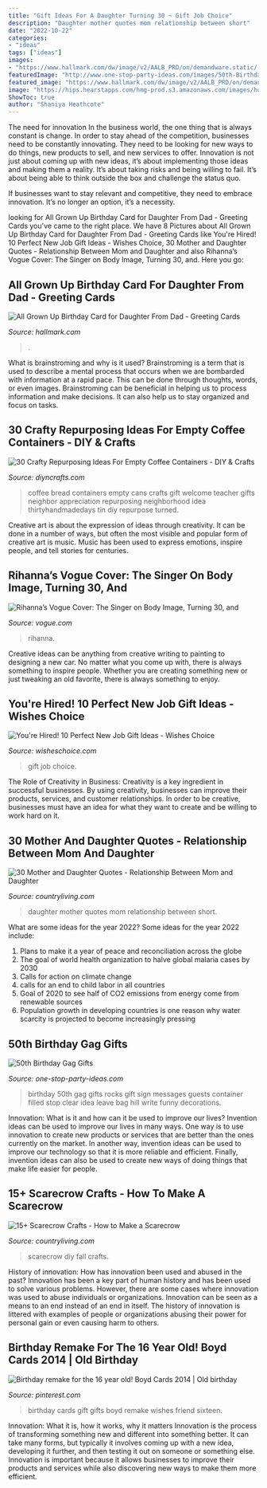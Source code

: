 ```yaml
---
title: "Gift Ideas For A Daughter Turning 30 ~ Gift Job Choice"
description: "Daughter mother quotes mom relationship between short"
date: "2022-10-22"
categories:
- "ideas"
tags: ["ideas"]
images:
- "https://www.hallmark.com/dw/image/v2/AALB_PRD/on/demandware.static/-/Sites-hallmark-master/default/dw2507c944/images/finished-goods/Birthday-Card-for-Daughter-From-Dad_399FBD2447_02.jpg?sw=1920"
featuredImage: "http://www.one-stop-party-ideas.com/images/50th-Birthday-Gag-Gifts-Rocks.jpg"
featured_image: "https://www.hallmark.com/dw/image/v2/AALB_PRD/on/demandware.static/-/Sites-hallmark-master/default/dw2507c944/images/finished-goods/Birthday-Card-for-Daughter-From-Dad_399FBD2447_02.jpg?sw=1920"
image: "https://hips.hearstapps.com/hmg-prod.s3.amazonaws.com/images/how-to-make-a-scarecrow-1531862025.jpg?crop=1.00xw:1.00xh;0,0&amp;resize=1200:*"
ShowToc: true
author: "Shaniya Heathcote"
---
```



The need for innovation
In the business world, the one thing that is always constant is change. In order to stay ahead of the competition, businesses need to be constantly innovating. They need to be looking for new ways to do things, new products to sell, and new services to offer.
Innovation is not just about coming up with new ideas, it’s about implementing those ideas and making them a reality. It’s about taking risks and being willing to fail. It’s about being able to think outside the box and challenge the status quo.

If businesses want to stay relevant and competitive, they need to embrace innovation. It’s no longer an option, it’s a necessity.

	

		
looking for All Grown Up Birthday Card for Daughter From Dad - Greeting Cards you've came to the right place. We have 8 Pictures about All Grown Up Birthday Card for Daughter From Dad - Greeting Cards like You&#039;re Hired! 10 Perfect New Job Gift Ideas - Wishes Choice, 30 Mother and Daughter Quotes - Relationship Between Mom and Daughter and also Rihanna’s Vogue Cover: The Singer on Body Image, Turning 30, and. Here you go:
		
    
## All Grown Up Birthday Card For Daughter From Dad - Greeting Cards

<img loading=lazy src="https://www.hallmark.com/dw/image/v2/AALB_PRD/on/demandware.static/-/Sites-hallmark-master/default/dw2507c944/images/finished-goods/Birthday-Card-for-Daughter-From-Dad_399FBD2447_02.jpg?sw=1920" onerror="this.onerror=null;this.src='https://tse1.mm.bing.net/th?id=OIP.WnBFhoFm36EN6vLu9BTsgAHaHa&amp;pid=15.1';" alt="All Grown Up Birthday Card for Daughter From Dad - Greeting Cards">

_Source: hallmark.com_

>. 

	

What is brainstroming and why is it used?
Brainstroming is a term that is used to describe a mental process that occurs when we are bombarded with information at a rapid pace. This can be done through thoughts, words, or even images. Brainstroming can be beneficial in helping us to process information and make decisions. It can also help us to stay organized and focus on tasks.

    
## 30 Crafty Repurposing Ideas For Empty Coffee Containers - DIY &amp; Crafts

<img loading=lazy src="https://www.diyncrafts.com/wp-content/uploads/2017/05/1-teachers-gifts.jpg" onerror="this.onerror=null;this.src='https://tse3.mm.bing.net/th?id=OIP.Nm-j5D9Yz9O2f5C6qjSfuwHaLK&amp;pid=15.1';" alt="30 Crafty Repurposing Ideas For Empty Coffee Containers - DIY &amp; Crafts">

_Source: diyncrafts.com_

>coffee bread containers empty cans crafts gift welcome teacher gifts neighbor appreciation repurposing neighborhood idea thirtyhandmadedays tin diy repurpose turned. 

	

Creative art is about the expression of ideas through creativity. It can be done in a number of ways, but often the most visible and popular form of creative art is music. Music has been used to express emotions, inspire people, and tell stories for centuries.

    
## Rihanna’s Vogue Cover: The Singer On Body Image, Turning 30, And

<img loading=lazy src="https://assets.vogue.com/photos/5ae8b1bf1a09ca664a8d011d/master/w_640%2Cc_limit/03-rihanna-vogue-june-2018-cover.jpg" onerror="this.onerror=null;this.src='https://tse2.mm.bing.net/th?id=OIP.JZ1yY_Nu54swnEKkla6KQQHaKE&amp;pid=15.1';" alt="Rihanna’s Vogue Cover: The Singer on Body Image, Turning 30, and">

_Source: vogue.com_

>rihanna. 

	

Creative ideas can be anything from creative writing to painting to designing a new car. No matter what you come up with, there is always something to inspire people. Whether you are creating something new or just tweaking an old favorite, there is always something to enjoy.

    
## You&#039;re Hired! 10 Perfect New Job Gift Ideas - Wishes Choice

<img loading=lazy src="https://wisheschoice.com/wp-content/uploads/2018/11/new-job-gift-ideas.jpeg" onerror="this.onerror=null;this.src='https://tse2.mm.bing.net/th?id=OIP.HNVFosI6an6Pf1zg626pOgHaE7&amp;pid=15.1';" alt="You&#039;re Hired! 10 Perfect New Job Gift Ideas - Wishes Choice">

_Source: wisheschoice.com_

>gift job choice. 

	

The Role of Creativity in Business:
Creativity is a key ingredient in successful businesses. By using creativity, businesses can improve their products, services, and customer relationships. In order to be creative, businesses must have an idea for what they want to create and be willing to work hard on it.

    
## 30 Mother And Daughter Quotes - Relationship Between Mom And Daughter

<img loading=lazy src="https://hips.hearstapps.com/hmg-prod.s3.amazonaws.com/images/mother-daughter-quotes-1521479126.png%3fcrop%3d1.00xw:0.940xh%3b0.00160xw%2c0.0601xh%26resize%3d1200:*" onerror="this.onerror=null;this.src='https://tse4.mm.bing.net/th?id=OIP.WYEev9NCO0BZTJba-_vsjAHaDu&amp;pid=15.1';" alt="30 Mother and Daughter Quotes - Relationship Between Mom and Daughter">

_Source: countryliving.com_

>daughter mother quotes mom relationship between short. 

	

What are some ideas for the year 2022?
Some ideas for the year 2022 include:
1. Plans to make it a year of peace and reconciliation across the globe 
2. The goal of world health organization to halve global malaria cases by 2030 
3. Calls for action on climate change 
4. calls for an end to child labor in all countries 
5. Goal of 2020 to see half of CO2 emissions from energy come from renewable sources 
6. Population growth in developing countries is one reason why water scarcity is projected to become increasingly pressing 

    
## 50th Birthday Gag Gifts

<img loading=lazy src="http://www.one-stop-party-ideas.com/images/50th-Birthday-Gag-Gifts-Rocks.jpg" onerror="this.onerror=null;this.src='https://tse4.mm.bing.net/th?id=OIP.k-E5L5yfzSM3isZ_V0-UFgHaJ3&amp;pid=15.1';" alt="50th Birthday Gag Gifts">

_Source: one-stop-party-ideas.com_

>birthday 50th gag gifts rocks gift sign messages guests container filled stop clear idea leave bag hill write funny decorations. 

	

Innovation: What is it and how can it be used to improve our lives?
Invention ideas can be used to improve our lives in many ways. One way is to use innovation to create new products or services that are better than the ones currently on the market. In another way, invention ideas can be used to improve our technology so that it is more reliable and efficient. Finally, invention ideas can also be used to create new ways of doing things that make life easier for people.

    
## 15+ Scarecrow Crafts - How To Make A Scarecrow

<img loading=lazy src="https://hips.hearstapps.com/hmg-prod.s3.amazonaws.com/images/how-to-make-a-scarecrow-1531862025.jpg?crop=1.00xw:1.00xh;0,0&amp;resize=1200:*" onerror="this.onerror=null;this.src='https://tse3.mm.bing.net/th?id=OIP.l0YW5cYiy2TQI8LsUjRbcAHaDt&amp;pid=15.1';" alt="15+ Scarecrow Crafts - How to Make a Scarecrow">

_Source: countryliving.com_

>scarecrow diy fall crafts. 

	

History of innovation: How has innovation been used and abused in the past?
Innovation has been a key part of human history and has been used to solve various problems. However, there are some cases where innovation was used to abuse individuals or organizations. Innovation can be seen as a means to an end instead of an end in itself. The history of innovation is littered with examples of people or organizations abusing their power for personal gain or even causing harm to others.

    
## Birthday Remake For The 16 Year Old! Boyd Cards 2014 | Old Birthday

<img loading=lazy src="https://i.pinimg.com/originals/e9/78/22/e97822cd4f04164341e7b5ec39190499.jpg" onerror="this.onerror=null;this.src='https://tse2.mm.bing.net/th?id=OIP.cNfUhDaJuAhGmVnKYl_Y5wHaJ6&amp;pid=15.1';" alt="Birthday remake for the 16 year old! Boyd Cards 2014 | Old birthday">

_Source: pinterest.com_

>birthday cards gift gifts boyd remake wishes friend sixteen. 

	

Innovation: What it is, how it works, why it matters
Innovation is the process of transforming something new and different into something better. It can take many forms, but typically it involves coming up with a new idea, developing it further, and then testing it out on someone or something else. Innovation is important because it allows businesses to improve their products and services while also discovering new ways to make them more efficient.

